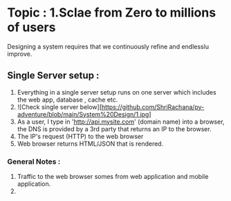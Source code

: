 # Topic : 1.Sclae from Zero to millions of users 
Designing a system requires that we continuously refine and endlesslu improve. 
## Single Server setup : 
1. Everything in a single server setup runs on one server which includes the web app, database , cache etc. 
2. ![Check single server below][https://github.com/ShriRachana/py-adventure/blob/main/System%20Design/1.jpg]
3. As a user, I type in 'http://api.mysite.com' (domain name) into a browser, the DNS is provided by a 3rd party that returns an IP to the browser. 
4. The IP's request (HTTP) to the web browser 
5. Web browser returns HTML/JSON that is rendered. 
### General Notes : 
1. Traffic to the web browser somes from web application and mobile application. 
2. 
